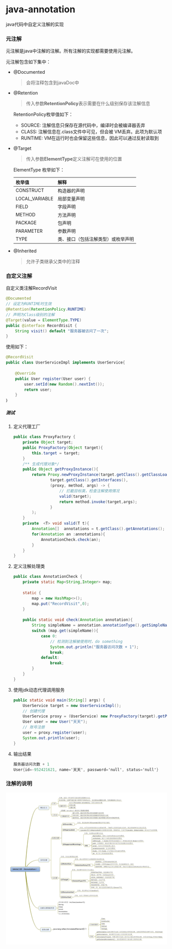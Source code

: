 # java-annotation
java代码中自定义注解的实现



### 元注解
元注解是java中注解的注解。所有注解的实现都需要使用元注解。

元注解包含如下集中：

- @Documented

   > 会将注释包含到javaDoc中

- @Retention
   > 传入参数**RetentionPolicy**表示需要在什么级别保存该注解信息

   RetentionPolicy枚举值如下：  

   - SOURCE: 注解信息只保存在源代码中，编译时会被编译器丢弃
   - CLASS: 注解信息在.class文件中可见，但会被 VM丢弃。此项为默认项
   - RUNTIME: VM在运行时也会保留这些信息，因此可以通过反射读取到 

- @Target
    >  传入参数**ElementType**定义注解可在使用的位置

    ElementType 枚举如下：

    | 枚举值         | 解释                               |
    | -------------- | ---------------------------------- |
    | CONSTRUCT      | 构造器的声明                       |
    | LOCAL_VARIABLE | 局部变量声明                       |
    | FIELD          | 字段声明                           |
    | METHOD         | 方法声明                           |
    | PACKAGE        | 包声明                             |
    | PARAMETER      | 参数声明                           |
    | TYPE           | 类、接口（包括注解类型）或枚举声明 |

- @Inherited

    > 允许子类继承父类中的注释

### 自定义注解

自定义类注解RecordVisit

```java
@Documented
// 设定为RUNTIME时生效
@Retention(RetentionPolicy.RUNTIME)
// 声明为Class级别的注解
@Target(value = ElementType.TYPE)
public @interface RecordVisit {
    String visit() default "服务器被访问了一次";
}
```

使用如下：

```java
@RecordVisit
public class UserServiceImpl implements UserService{

    @Override
    public User register(User user) {
        user.setId(new Random().nextInt());
        return user;
    }
｝
```

##### 测试

1. 定义代理工厂

   ```java
   public class ProxyFactory {
       private Object target;
       public ProxyFactory(Object target){
           this.target = target;
       }
       /** 生成代理对象*/
       public Object getProxyInstance(){
           return Proxy.newProxyInstance(target.getClass().getClassLoader(),
                   target.getClass().getInterfaces(),
                   (proxy, method, args) -> {
                       // 拦截目标类，检查注解使用情况
                       valid(target);
                       return method.invoke(target,args);
                   }
           );
       }
       private  <T> void valid(T t){
           Annotation[]  annotations = t.getClass().getAnnotations();
           for(Annotation an :annotations){
               AnnotationCheck.check(an);
           }
       }
   }
   ```

2. 定义注解处理类

   ``` java
   public class AnnotationCheck {
       private static Map<String,Integer> map;
   
       static {
           map = new HashMap<>();
           map.put("RecordVisit",0);
       }
   
       public static void check(Annotation annotation){
           String simpleName = annotation.annotationType().getSimpleName();
           switch (map.get(simpleName)){
               case 0:
                   // 检测到注解被使用时，do something
                   System.out.println("服务器访问次数 + 1");
                   break;
               default:
                   break;
           }
       }
   }
   ```

3. 使用jdk动态代理调用服务

   ``` java
   public static void main(String[] args) {
       UserService target = new UserServiceImpl();
       // 创建代理
       UserService proxy = (UserService) new ProxyFactory(target).getProxyInstance();
       User user = new User("天天");
       // 账号注册
       user = proxy.register(user);
       System.out.println(user);
   }
   ```

4. 输出结果

   ```verilog
   服务器访问次数 + 1
   User{id=-952421621, name='天天', password='null', status='null'}
   ```

   

### 注解的说明

![java中的annotation图解](src/main/resources/Annotation.jpg)